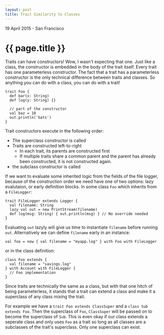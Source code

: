```yaml
---
layout: post
title: Trait Similarity to Classes
---
```


<p class="meta">19 April 2015 - San Francisco</p>


{{ page.title }}
=========================
Traits can have constructors! Wow, I wasn't expecting that one. Just like a class, the constructor is embedded in the body of the trait itself. Every trait has one parameterless constructor. The fact that a trait has a parameterless constructor is the only technical difference between traits and classes. So anything you can do with a class, you can do with a trait!

    trait Foo {
      def bar(x: String)
      def log(y: String) {}

      // part of the constructor
      val baz = 10
      out.println('bats')
    }

Trait constructors execute in the following order:

  + The superclass constructor is called
  + Traits are constructed left-to-right
    + In each trait, its parents are constructed first
    + If multiple traits share a common parent and the parent has already been constructed, it is not constructed again.
  + the subclass constructor is called

If we want to evaluate some inherited logic from the fields of the file logger, because of the construction order we need have one of two options: lazy evalutaion, or early definition blocks. In some class `Foo` which inherits from a `FileLogger`:

    trait FileLogger extends Logger {
      val filename: String
      lazy val out = new PrintStream(filename)
      def log(msg: String) { out.println(msg) } // No override needed
    }

Evaluating `out` lazyly will give us time to instantiate `filename` before running `out`. Alternatively we can define `filename` early in an instance:

    val foo = new { val filename = "myapp.log" } with Foo with FileLogger

or in the class definition:

    class Foo extends {
      val filename = "savings.log"
    } with Account with FileLogger {
      // Foo implementation
    }

Since traits are technically the same as a class, but with that one hitch of being parameterless, it stands that a trait can extend a class and make it a superclass of any class mixing the trait.

For example we have a `trait Foo extends ClassSuper` and a `class Sub extends Foo`. Then the superclass of `Foo`, `ClassSuper` will be passed on to become the superclass of `Sub`. This is even okay if our class extends a seperate class and only uses `Foo` as a trait so long as all classes are a subclasses of the trait's superclass. Only one superclass can exist.







